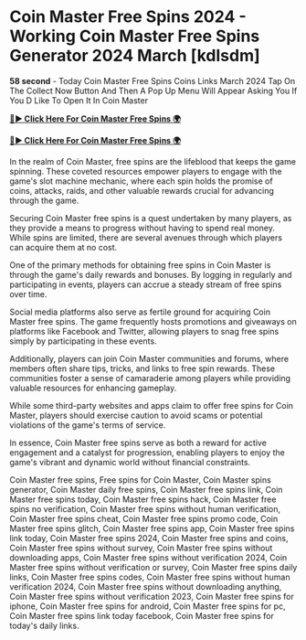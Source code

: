 # Coin Master Free Spins 2024 - Working Coin Master Free Spins Generator 2024 March [kdlsdm]

**58 second** - Today Coin Master Free Spins Coins Links March 2024 Tap On The Collect Now Button And Then A Pop Up Menu Will Appear Asking You If You D Like To Open It In Coin Master

[**🔴► Click Here For Coin Master Free Spins 🌍**](https://github.com/lejooam/Coin)

[**🔴► Click Here For Coin Master Free Spins 🌍**](https://github.com/lejooam/Coin)
 
In the realm of Coin Master, free spins are the lifeblood that keeps the game spinning. These coveted resources empower players to engage with the game's slot machine mechanic, where each spin holds the promise of coins, attacks, raids, and other valuable rewards crucial for advancing through the game.

Securing Coin Master free spins is a quest undertaken by many players, as they provide a means to progress without having to spend real money. While spins are limited, there are several avenues through which players can acquire them at no cost.

One of the primary methods for obtaining free spins in Coin Master is through the game's daily rewards and bonuses. By logging in regularly and participating in events, players can accrue a steady stream of free spins over time.

Social media platforms also serve as fertile ground for acquiring Coin Master free spins. The game frequently hosts promotions and giveaways on platforms like Facebook and Twitter, allowing players to snag free spins simply by participating in these events.

Additionally, players can join Coin Master communities and forums, where members often share tips, tricks, and links to free spin rewards. These communities foster a sense of camaraderie among players while providing valuable resources for enhancing gameplay.

While some third-party websites and apps claim to offer free spins for Coin Master, players should exercise caution to avoid scams or potential violations of the game's terms of service.

In essence, Coin Master free spins serve as both a reward for active engagement and a catalyst for progression, enabling players to enjoy the game's vibrant and dynamic world without financial constraints.

Coin Master free spins, Free spins for Coin Master, Coin Master spins generator, Coin Master daily free spins, Coin Master free spins link, Coin Master free spins today, Coin Master free spins hack, Coin Master free spins no verification, Coin Master free spins without human verification, Coin Master free spins cheat, Coin Master free spins promo code, Coin Master free spins glitch, Coin Master free spins app, Coin Master free spins link today, Coin Master free spins 2024, Coin Master free spins and coins, Coin Master free spins without survey, Coin Master free spins without downloading apps, Coin Master free spins without verification 2024, Coin Master free spins without verification or survey, Coin Master free spins daily links, Coin Master free spins codes, Coin Master free spins without human verification 2024, Coin Master free spins without downloading anything, Coin Master free spins without verification 2023, Coin Master free spins for iphone, Coin Master free spins for android, Coin Master free spins for pc, Coin Master free spins link today facebook, Coin Master free spins for today's daily links.
